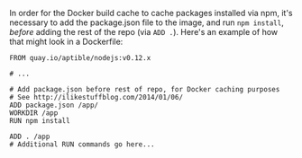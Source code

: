 In order for the Docker build cache to cache packages installed via npm, it's necessary to add the package.json file to the image, and run `npm install`, _before_ adding the rest of the repo (via `ADD .`). Here's an example of how that might look in a Dockerfile:

```
FROM quay.io/aptible/nodejs:v0.12.x

# ...

# Add package.json before rest of repo, for Docker caching purposes
# See http://ilikestuffblog.com/2014/01/06/
ADD package.json /app/
WORKDIR /app
RUN npm install

ADD . /app
# Additional RUN commands go here...
```
